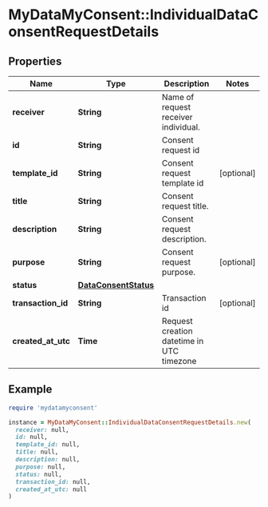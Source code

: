 # MyDataMyConsent::IndividualDataConsentRequestDetails

## Properties

| Name | Type | Description | Notes |
| ---- | ---- | ----------- | ----- |
| **receiver** | **String** | Name of request receiver individual. |  |
| **id** | **String** | Consent request id |  |
| **template_id** | **String** | Consent request template id | [optional] |
| **title** | **String** | Consent request title. |  |
| **description** | **String** | Consent request description. |  |
| **purpose** | **String** | Consent request purpose. | [optional] |
| **status** | [**DataConsentStatus**](DataConsentStatus.md) |  |  |
| **transaction_id** | **String** | Transaction id | [optional] |
| **created_at_utc** | **Time** | Request creation datetime in UTC timezone |  |

## Example

```ruby
require 'mydatamyconsent'

instance = MyDataMyConsent::IndividualDataConsentRequestDetails.new(
  receiver: null,
  id: null,
  template_id: null,
  title: null,
  description: null,
  purpose: null,
  status: null,
  transaction_id: null,
  created_at_utc: null
)
```

